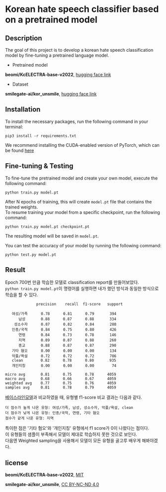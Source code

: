# Korean hate speech classifier based on a pretrained model

## Description
The goal of this project is to develop a korean hate speech classification model by fine-tuning a pretrained language model.   

* Pretrained model

__beomi/KcELECTRA-base-v2022__, [hugging face link](https://huggingface.co/beomi/KcELECTRA-base-v2022)


* Dataset

__smilegate-ai/kor_unsmile__, [hugging face link](https://huggingface.co/datasets/smilegate-ai/kor_unsmile)

## Installation

To install the necessary packages, run the following command in your terminal:

    pip3 install -r requirements.txt
    
We recommend installing the CUDA-enabled version of PyTorch, which can be found [here](https://pytorch.org/get-started/locally/)

## Fine-tuning & Testing

To fine-tune the pretrained model and create your own model, execute the following command:

    python train.py model.pt

After N epochs of training, this will create ```model.pt``` file that contains the trained weights.   
To resume training your model from a specific checkpoint, run the following command:

    python train.py model.pt checkpoint.pt
The resulting model will be saved in ```model.pt```.

You can test the accuracy of your model by running the following command:

    python test.py model.pt



## Result

Epoch 700번 만큼 학습한 모델로 classification report를 만들어보았다.   
```python train.py model.pt```이 명령어를 실행하면 내가 했던 방식과 동일한 방식으로 학습을 할 수 있다.


                  precision    recall  f1-score   support

       여성/가족      0.78      0.81      0.79       394
          남성       0.88      0.87      0.88       334
        성소수자      0.87      0.82      0.84       280
       인종/국적      0.84      0.75      0.80       426
          연령       0.84      0.73      0.78       146
          지역       0.89      0.87      0.88       260
          종교       0.88      0.87      0.87       290
       기타 혐오      0.00      0.00      0.00       134
       악플/욕설      0.72      0.72      0.72       786
       clean        0.82      0.78      0.80       935
       개인지칭       0.00      0.00      0.00        74

    micro avg       0.81      0.75      0.78      4059
    macro avg       0.68      0.66      0.67      4059
    weighted avg    0.77      0.75      0.76      4059
    samples avg     0.81      0.78      0.79      4059

[베이스라인모델](https://github.com/smilegate-ai/korean_unsmile_dataset)과 비교하였을 때, 유형별 f1-score 비교 결과는 다음과 같다.   

    더 점수가 높게 나온 유형: 여성/가족, 남성, 성소수자, 악플/욕설, clean    
    더 점수가 낮게 나온 유형: 인종/국적, 연령, 기타 혐오    
    점수가 같게 나온 유형: 지역    


특이한 점은 '기타 혐오'와 '개인지칭' 유형에서 f1 score가 0이 나왔다는 점이다.   
이 유형들의 샘플이 부족해서 모델이 제대로 학습하지 못한 것으로 보인다.   
다음엔 Weighted sampling을 사용해서 모델이 모든 유형을 골고루 배우게 해봐야겠다.   


## license

__beomi/KcELECTRA-base-v2022__, [MIT](https://www.mit.edu/~amini/LICENSE.md)

__smilegate-ai/kor_unsmile__, [CC BY-NC-ND 4.0](https://creativecommons.org/licenses/by-nc-nd/4.0/)

